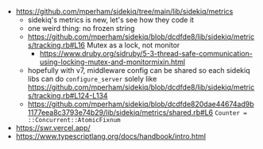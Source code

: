 - https://github.com/mperham/sidekiq/tree/main/lib/sidekiq/metrics 
	- sidekiq's metrics is new, let's see how they code it 
	- one weird thing: no frozen string
	- https://github.com/mperham/sidekiq/blob/dcdfde8/lib/sidekiq/metrics/tracking.rb#L16 Mutex as a lock, not monitor
		- https://www.druby.org/sidruby/5-3-thread-safe-communication-using-locking-mutex-and-monitormixin.html
	- hopefully with v7, middleware config can be shared so each sidekiq libs can do `configure_server` solely like https://github.com/mperham/sidekiq/blob/dcdfde8/lib/sidekiq/metrics/tracking.rb#L124-L134
	- https://github.com/mperham/sidekiq/blob/dcdfde820dae44674ad9b1177eea8c3793e74b29/lib/sidekiq/metrics/shared.rb#L6 `Counter = ::Concurrent::AtomicFixnum`
- https://swr.vercel.app/
- https://www.typescriptlang.org/docs/handbook/intro.html
